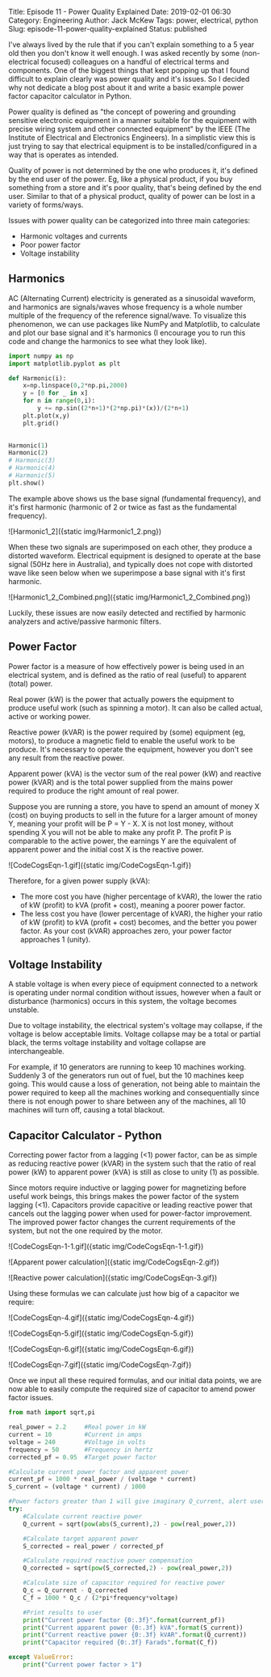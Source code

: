 Title: Episode 11 - Power Quality Explained
Date: 2019-02-01 06:30
Category: Engineering
Author: Jack McKew
Tags: power, electrical, python
Slug: episode-11-power-quality-explained
Status: published

I've always lived by the rule that if you can't explain something to a 5 year old then you don't know it well enough. I was asked recently by some (non-electrical focused) colleagues on a handful of electrical terms and components. One of the biggest things that kept popping up that I found difficult to explain clearly was power quality and it's issues. So I decided why not dedicate a blog post about it and write a basic example power factor capacitor calculator in Python.

Power quality is defined as "the concept of powering and grounding sensitive electronic equipment in a manner suitable for the equipment with precise wiring system and other connected equipment" by the IEEE (The Institute of Electrical and Electronics Engineers). In a simplistic view this is just trying to say that electrical equipment is to be installed/configured in a way that is operates as intended.

Quality of power is not determined by the one who produces it, it's defined by the end user of the power. Eg, like a physical product, if you buy something from a store and it's poor quality, that's being defined by the end user. Similar to that of a physical product, quality of power can be lost in a variety of forms/ways.

Issues with power quality can be categorized into three main categories:

-   Harmonic voltages and currents
-   Poor power factor
-   Voltage instability

Harmonics
---------

AC (Alternating Current) electricity is generated as a sinusoidal waveform, and harmonics are signals/waves whose frequency is a whole number multiple of the frequency of the reference signal/wave. To visualize this phenomenon, we can use packages like NumPy and Matplotlib, to calculate and plot our base signal and it's harmonics (I encourage you to run this code and change the harmonics to see what they look like).

``` python
import numpy as np
import matplotlib.pyplot as plt

def Harmonic(i):
    x=np.linspace(0,2*np.pi,2000)
    y = [0 for _ in x] 
    for n in range(0,i):
        y += np.sin((2*n+1)*(2*np.pi)*(x))/(2*n+1)
    plt.plot(x,y)
    plt.grid()
    

Harmonic(1)
Harmonic(2)
# Harmonic(3)
# Harmonic(4)
# Harmonic(5)
plt.show()
```

The example above shows us the base signal (fundamental frequency), and it's first harmonic (harmonic of 2 or twice as fast as the fundamental frequency).

![Harmonic1_2]({static img/Harmonic1_2.png})

When these two signals are superimposed on each other, they produce a distorted waveform. Electrical equipment is designed to operate at the base signal (50Hz here in Australia), and typically does not cope with distorted wave like seen below when we superimpose a base signal with it's first harmonic.

![Harmonic1_2_Combined.png]({static img/Harmonic1_2_Combined.png})

Luckily, these issues are now easily detected and rectified by harmonic analyzers and active/passive harmonic filters.

Power Factor
------------

Power factor is a measure of how effectively power is being used in an electrical system, and is defined as the ratio of real (useful) to apparent (total) power.

Real power (kW) is the power that actually powers the equipment to produce useful work (such as spinning a motor). It can also be called actual, active or working power.

Reactive power (kVAR) is the power required by (some) equipment (eg, motors), to produce a magnetic field to enable the useful work to be produce. It's necessary to operate the equipment, however you don't see any result from the reactive power.

Apparent power (kVA) is the vector sum of the real power (kW) and reactive power (kVAR) and is the total power supplied from the mains power required to produce the right amount of real power.

Suppose you are running a store, you have to spend an amount of money X (cost) on buying products to sell in the future for a larger amount of money Y, meaning your profit will be P = Y - X. X is not lost money, without spending X you will not be able to make any profit P. The profit P is comparable to the active power, the earnings Y are the equivalent of apparent power and the initial cost X is the reactive power.


![CodeCogsEqn-1.gif]({static img/CodeCogsEqn-1.gif})

Therefore, for a given power supply (kVA):

-   The more cost you have (higher percentage of kVAR), the lower the ratio of kW (profit) to kVA (profit + cost), meaning a poorer power factor.
-   The less cost you have (lower percentage of kVAR), the higher your ratio of kW (profit) to kVA (profit + cost) becomes, and the better you power factor. As your cost (kVAR) approaches zero, your power factor approaches 1 (unity).

Voltage Instability
-------------------

A stable voltage is when every piece of equipment connected to a network is operating under normal condition without issues, however when a fault or disturbance (harmonics) occurs in this system, the voltage becomes unstable.

Due to voltage instability, the electrical system's voltage may collapse, if the voltage is below acceptable limits. Voltage collapse may be a total or partial black, the terms voltage instability and voltage collapse are interchangeable.

For example, if 10 generators are running to keep 10 machines working. Suddenly 3 of the generators run out of fuel, but the 10 machines keep going. This would cause a loss of generation, not being able to maintain the power required to keep all the machines working and consequentially since there is not enough power to share between any of the machines, all 10 machines will turn off, causing a total blackout.

Capacitor Calculator - Python
-----------------------------

Correcting power factor from a lagging (\<1) power factor, can be as simple as reducing reactive power (kVAR) in the system such that the ratio of real power (kW) to apparent power (kVA) is still as close to unity (1) as possible.

Since motors require inductive or lagging power for magnetizing before useful work beings, this brings makes the power factor of the system lagging (\<1). Capacitors provide capacitive or leading reactive power that cancels out the lagging power when used for power-factor improvement. The improved power factor changes the current requirements of the system, but not the one required by the motor.

![CodeCogsEqn-1-1.gif]({static img/CodeCogsEqn-1-1.gif})

![Apparent power calculation]({static img/CodeCogsEqn-2.gif})

![Reactive power calculation]({static img/CodeCogsEqn-3.gif})

Using these formulas we can calculate just how big of a capacitor we require:

![CodeCogsEqn-4.gif]({static img/CodeCogsEqn-4.gif})

![CodeCogsEqn-5.gif]({static img/CodeCogsEqn-5.gif})

![CodeCogsEqn-6.gif]({static img/CodeCogsEqn-6.gif})

![CodeCogsEqn-7.gif]({static img/CodeCogsEqn-7.gif})

Once we input all these required formulas, and our initial data points, we are now able to easily compute the required size of capacitor to amend power factor issues.

``` python
from math import sqrt,pi

real_power = 2.2     #Real power in kW
current = 10         #Current in amps
voltage = 240        #Voltage in volts
frequency = 50       #Frequency in hertz
corrected_pf = 0.95  #Target power factor

#Calculate current power factor and apparent power
current_pf = 1000 * real_power / (voltage * current)
S_current = (voltage * current) / 1000

#Power factors greater than 1 will give imaginary Q_current, alert user
try:
    #Calculate current reactive power
    Q_current = sqrt(pow(abs(S_current),2) - pow(real_power,2))

    #Calculate target apparent power
    S_corrected = real_power / corrected_pf

    #Calculate required reactive power compensation
    Q_corrected = sqrt(pow(S_corrected,2) - pow(real_power,2))

    #Calculate size of capacitor required for reactive power
    Q_c = Q_current - Q_corrected
    C_f = 1000 * Q_c / (2*pi*frequency*voltage)

    #Print results to user
    print("Current power factor {0:.3f}".format(current_pf))
    print("Current apparent power {0:.3f} kVA".format(S_current))
    print("Current reactive power {0:.3f} kVAR".format(Q_current))
    print("Capacitor required {0:.3f} Farads".format(C_f))

except ValueError:
    print("Current power factor > 1")
```
